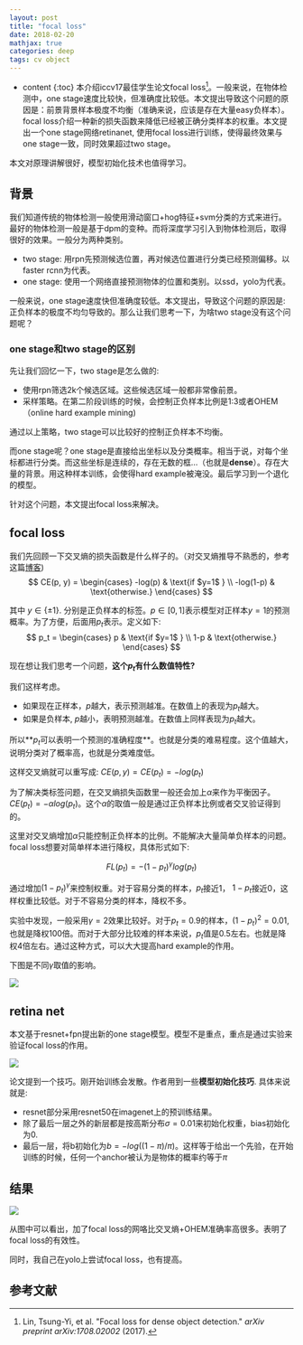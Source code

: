 ```yaml
---
layout: post
title: "focal loss"
date: 2018-02-20
mathjax: true
categories: deep
tags: cv object
---
```

* content
{:toc}
本介绍iccv17最佳学生论文focal loss[^focal_loss]。一般来说，在物体检测中，one stage速度比较快，但准确度比较低。本文提出导致这个问题的原因是：前景背景样本极度不均衡（准确来说，应该是存在大量easy负样本）。focal loss介绍一种新的损失函数来降低已经被正确分类样本的权重。本文提出一个one stage网络retinanet, 使用focal loss进行训练，使得最终效果与one stage一致，同时效果超过two stage。

本文对原理讲解很好，模型初始化技术也值得学习。





## 背景

我们知道传统的物体检测一般使用滑动窗口+hog特征+svm分类的方式来进行。最好的物体检测一般是基于dpm的变种。而将深度学习引入到物体检测后，取得很好的效果。一般分为两种类别。

* two stage: 用rpn先预测候选位置，再对候选位置进行分类已经预测偏移。以faster rcnn为代表。 
* one stage: 使用一个网络直接预测物体的位置和类别。以ssd，yolo为代表。

一般来说，one stage速度快但准确度较低。本文提出，导致这个问题的原因是: 正负样本的极度不均匀导致的。那么让我们思考一下，为啥two stage没有这个问题呢？

### one stage和two stage的区别

先让我们回忆一下，two stage是怎么做的:

* 使用rpn筛选2k个候选区域。这些候选区域一般都非常像前景。
* 采样策略。在第二阶段训练的时候，会控制正负样本比例是1:3或者OHEM（online hard example mining)

通过以上策略，two stage可以比较好的控制正负样本不均衡。 

而one stage呢？one stage是直接给出坐标以及分类概率。相当于说，对每个坐标都进行分类。而这些坐标是连续的，存在无数的框…（也就是**dense**）。存在大量的背景。用这种样本训练，会使得hard example被淹没。最后学习到一个退化的模型。

针对这个问题，本文提出focal loss来解决。

## focal loss

我们先回顾一下交叉熵的损失函数是什么样子的。（对交叉熵推导不熟悉的，参考这篇[博客](http://vsooda.github.io/2017/03/14/softmax-logistic/))
$$
CE(p, y) =
\begin{cases}
-log(p)  & \text{if $y=1$ } \\
-log(1-p) & \text{otherwise.}
\end{cases}
$$

其中 $y \in \{\pm 1\}$. 分别是正负样本的标签。$p\in [0, 1]$表示模型对正样本$y=1$的预测概率。为了方便，后面用$p_t$表示。定义如下:
$$
p_t =
\begin{cases}
p  & \text{if $y=1$ } \\
1-p & \text{otherwise.}
\end{cases}
$$

现在想让我们思考一个问题，**这个$p_t$有什么数值特性?**

我们这样考虑。

* 如果现在正样本，$p$越大，表示预测越准。在数值上的表现为$p_t$越大。
* 如果是负样本, $p$越小，表明预测越准。在数值上同样表现为$p_t$越大。

所以**$p_t$可以表明一个预测的准确程度**。也就是分类的难易程度。这个值越大，说明分类对了概率高，也就是分类难度低。

这样交叉熵就可以重写成: $CE(p,y)=CE(p_t)=-log(p_t)$

为了解决类标签问题，在交叉熵损失函数里一般还会加上$\alpha$来作为平衡因子。$CE(p_t)=-\alpha log(p_t)$。这个$\alpha$的取值一般是通过正负样本比例或者交叉验证得到的。

这里对交叉熵增加$\alpha$只能控制正负样本的比例。不能解决大量简单负样本的问题。focal loss想要对简单样本进行降权，具体形式如下:

$$FL(p_t)=-(1-p_t)^\gamma log(p_t)$$

通过增加$(1-p_t)^\gamma$来控制权重。对于容易分类的样本，$p_t$接近1， $1-p_t$接近0，这样权重比较低。对于不容易分类的样本，降权不多。

实验中发现，一般采用$\gamma=2$效果比较好。对于$p_t=0.9$的样本，$(1-p_t)^2=0.01$,也就是降权100倍。而对于大部分比较难的样本来说，$p_t$值是0.5左右。也就是降权4倍左右。通过这种方式，可以大大提高hard example的作用。

下图是不同$\gamma$取值的影响。




![](http://vsooda.github.io/assets/focal_loss/focal.png)



## retina net

本文基于resnet+fpn提出新的one stage模型。模型不是重点，重点是通过实验来验证focal loss的作用。

![](http://vsooda.github.io/assets/focal_loss/retina.png)



论文提到一个技巧。刚开始训练会发散。作者用到一些**模型初始化技巧**. 具体来说就是:

* resnet部分采用resnet50在imagenet上的预训练结果。
* 除了最后一层之外的新层都是按高斯分布$\sigma=0.01$来初始化权重，bias初始化为0.
* 最后一层，将b初始化为$b=-log((1-\pi)/\pi)$。这样等于给出一个先验，在开始训练的时候，任何一个anchor被认为是物体的概率约等于$\pi$



## 结果

![](http://vsooda.github.io/assets/focal_loss/ce_focal.png)

从图中可以看出，加了focal loss的网咯比交叉熵+OHEM准确率高很多。表明了focal loss的有效性。

同时，我自己在yolo上尝试focal loss，也有提高。

## 参考文献

[^focal_loss]: Lin, Tsung-Yi, et al. "Focal loss for dense object detection." *arXiv preprint arXiv:1708.02002* (2017).